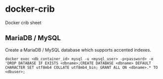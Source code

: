 # docker-crib
Docker crib sheet


## MariaDB / MySQL
Create a MariaDB / MySQL database which supports accented indexes.
```
docker exec <db_container_id> mysql -u <mysql_user> -p<password> -e 'DROP DATABASE IF EXISTS <dbname>;CREATE DATABASE <dbname> DEFAULT CHARACTER SET utf8mb4 COLLATE utf8mb4_bin; GRANT ALL ON <dbname>.* TO <dbuser>;
```
